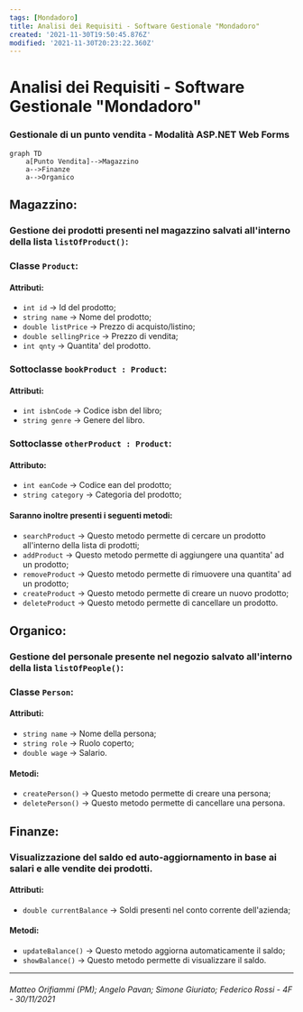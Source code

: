 ```yaml
---
tags: [Mondadoro]
title: Analisi dei Requisiti - Software Gestionale "Mondadoro"
created: '2021-11-30T19:50:45.876Z'
modified: '2021-11-30T20:23:22.360Z'
---
```


# Analisi dei Requisiti - Software Gestionale "Mondadoro"
### Gestionale di un punto vendita - Modalità ASP.NET Web Forms

```mermaid
graph TD
	a[Punto Vendita]-->Magazzino
	a-->Finanze
	a-->Organico
```
## Magazzino:
### Gestione dei prodotti presenti nel magazzino salvati all'interno della lista `listOfProduct()`:

### Classe `Product`:
#### Attributi:
- `int id` -> Id del prodotto;
- `string name`  -> Nome del prodotto;
- `double listPrice` -> Prezzo di acquisto/listino;
- `double sellingPrice` -> Prezzo di vendita;
- `int qnty` -> Quantita' del prodotto.

### Sottoclasse `bookProduct : Product`:
#### Attributi:
- `int isbnCode` -> Codice isbn del libro;
- `string genre` -> Genere del libro.

### Sottoclasse `otherProduct : Product`:
#### Attributo:
- `int eanCode` -> Codice ean del prodotto;
- `string category` -> Categoria del prodotto;

#### Saranno inoltre presenti i seguenti metodi:
- `searchProduct` -> Questo metodo permette di cercare un prodotto all'interno della lista di prodotti;
- `addProduct` -> Questo metodo permette di aggiungere una quantita' ad un prodotto;
- `removeProduct` -> Questo metodo permette di rimuovere una quantita' ad un prodotto;
- `createProduct` -> Questo metodo permette di creare un nuovo prodotto;
- `deleteProduct` -> Questo metodo permette di cancellare un prodotto.
##
## Organico:
### Gestione del personale presente nel negozio salvato all'interno della lista `listOfPeople()`:

### Classe `Person`:
#### Attributi:
- `string name` -> Nome della persona;
- `string role` -> Ruolo coperto;
- `double wage` -> Salario.

#### Metodi:
- `createPerson()` -> Questo metodo permette di creare una persona;
- `deletePerson()` -> Questo metodo permette di cancellare una persona.
##
## Finanze:
### Visualizzazione del saldo ed auto-aggiornamento in base ai salari e alle vendite dei prodotti.
#### Attributi:
- `double currentBalance` -> Soldi presenti nel conto corrente dell'azienda;
#### Metodi:
- `updateBalance()` -> Questo metodo aggiorna automaticamente il saldo;
- `showBalance()` -> Questo metodo permette di visualizzare il saldo.
---
###### Matteo Orifiammi (PM); Angelo Pavan; Simone Giuriato; Federico Rossi - 4F - 30/11/2021


